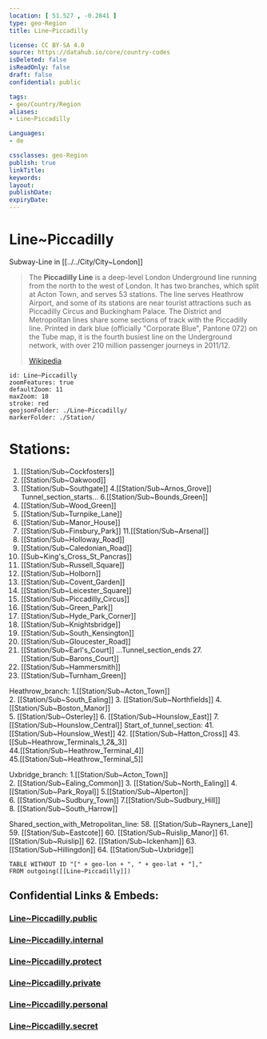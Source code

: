 ```yaml
---
location: [ 51.527 , -0.2841 ] 
type: geo-Region
title: Line~Piccadilly

license: CC BY-SA 4.0
source: https://datahub.io/core/country-codes
isDeleted: false
isReadOnly: false
draft: false
confidential: public

tags:
- geo/Country/Region
aliases:
- Line~Piccadilly

Languages:
- de

cssclasses: geo-Region
publish: true
linkTitle: 
keywords: 
layout: 
publishDate: 
expiryDate: 
---
```


# Line~Piccadilly

Subway-Line in [[../../City/City~London]] 

> The **Piccadilly Line** is a deep-level London Underground line running from the north to the west of London. It has two branches, which split at Acton Town, and serves 53 stations. The line serves Heathrow Airport, and some of its stations are near tourist attractions such as Piccadilly Circus and Buckingham Palace. The District and Metropolitan lines share some sections of track with the Piccadilly line. Printed in dark blue (officially "Corporate Blue", Pantone 072) on the Tube map, it is the fourth busiest line on the Underground network, with over 210 million passenger journeys in 2011/12.
>
> [Wikipedia](https://en.wikipedia.org/wiki/Piccadilly%20line)


```leaflet
id: Line~Piccadilly
zoomFeatures: true 
defaultZoom: 11 
maxZoom: 18
stroke: red
geojsonFolder: ./Line~Piccadilly/
markerFolder: ./Station/
```


# Stations: 

1.	[[Station/Sub~Cockfosters]] 
2.	[[Station/Sub~Oakwood]] 
3.	[[Station/Sub~Southgate]] 
4.[[Station/Sub~Arnos_Grove]]  
Tunnel_section_starts...
6.[[Station/Sub~Bounds_Green]]  
7.	[[Station/Sub~Wood_Green]] 
8.	[[Station/Sub~Turnpike_Lane]] 
9.	[[Station/Sub~Manor_House]] 
10.	[[Station/Sub~Finsbury_Park]] 
11.[[Station/Sub~Arsenal]]  
12.	[[Station/Sub~Holloway_Road]] 
13.	[[Station/Sub~Caledonian_Road]] 
14.	[[Sub~King's_Cross_St_Pancras]] 
15.	[[Station/Sub~Russell_Square]] 
16.	[[Station/Sub~Holborn]] 
17.	[[Station/Sub~Covent_Garden]] 
18.	[[Station/Sub~Leicester_Square]] 
19.	[[Station/Sub~Piccadilly_Circus]] 
20.	[[Station/Sub~Green_Park]] 
21.	[[Station/Sub~Hyde_Park_Corner]] 
22.	[[Station/Sub~Knightsbridge]] 
23.	[[Station/Sub~South_Kensington]] 
24.	[[Station/Sub~Gloucester_Road]] 
25.	[[Station/Sub~Earl's_Court]] 
...Tunnel_section_ends
27.[[Station/Sub~Barons_Court]]  
28.	[[Station/Sub~Hammersmith]] 
29.	[[Station/Sub~Turnham_Green]] 

Heathrow_branch:
1.[[Station/Sub~Acton_Town]]  
2.	[[Station/Sub~South_Ealing]] 
3.	[[Station/Sub~Northfields]] 
4.[[Station/Sub~Boston_Manor]]  
5.	[[Station/Sub~Osterley]] 
6.	[[Station/Sub~Hounslow_East]] 
7.	[[Station/Sub~Hounslow_Central]] 
Start_of_tunnel_section: 
41.	[[Station/Sub~Hounslow_West]] 
42.	[[Station/Sub~Hatton_Cross]] 
43.[[Sub~Heathrow_Terminals_1,_2_&_3]]  
44.[[Station/Sub~Heathrow_Terminal_4]]  
45.[[Station/Sub~Heathrow_Terminal_5]]   

Uxbridge_branch:
1.[[Station/Sub~Acton_Town]]  
2.	[[Station/Sub~Ealing_Common]] 
3.	[[Station/Sub~North_Ealing]] 
4.	[[Station/Sub~Park_Royal]] 
5.[[Station/Sub~Alperton]]  
6.	[[Station/Sub~Sudbury_Town]] 
7.[[Station/Sub~Sudbury_Hill]]  
8.	[[Station/Sub~South_Harrow]] 

Shared_section_with_Metropolitan_line:
58.	[[Station/Sub~Rayners_Lane]] 
59.	[[Station/Sub~Eastcote]] 
60.	[[Station/Sub~Ruislip_Manor]] 
61.	[[Station/Sub~Ruislip]] 
62.	[[Station/Sub~Ickenham]] 
63.	[[Station/Sub~Hillingdon]] 
64.	[[Station/Sub~Uxbridge]] 


```dataview
TABLE WITHOUT ID "[" + geo-lon + ", " + geo-lat + "],"
FROM outgoing([[Line~Piccadilly]])
```


## Confidential Links & Embeds: 

### [Line~Piccadilly.public](/_public/\Earth\Continent\Europe\Europe~North\UK\England\Regions~England\London,Greater\cities~GreaterLondon\UndergroundLine~Piccadilly.public.md) 

### [Line~Piccadilly.internal](/_internal/\Earth\Continent\Europe\Europe~North\UK\England\Regions~England\London,Greater\cities~GreaterLondon\UndergroundLine~Piccadilly.internal.md) 

### [Line~Piccadilly.protect](/_protect/\Earth\Continent\Europe\Europe~North\UK\England\Regions~England\London,Greater\cities~GreaterLondon\UndergroundLine~Piccadilly.protect.md) 

### [Line~Piccadilly.private](/_private/\Earth\Continent\Europe\Europe~North\UK\England\Regions~England\London,Greater\cities~GreaterLondon\UndergroundLine~Piccadilly.private.md) 

### [Line~Piccadilly.personal](/_personal/\Earth\Continent\Europe\Europe~North\UK\England\Regions~England\London,Greater\cities~GreaterLondon\UndergroundLine~Piccadilly.personal.md) 

### [Line~Piccadilly.secret](/_secret/\Earth\Continent\Europe\Europe~North\UK\England\Regions~England\London,Greater\cities~GreaterLondon\UndergroundLine~Piccadilly.secret.md)


